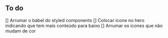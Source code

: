 ## To do

[] Arrumar o babel do styled components
[] Colocar icone no hero indicando que tem mais conteúdo para baixo
[] Arrumar os icones que não mudam de cor